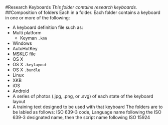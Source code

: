 #Research Keyboards
_This folder contains research keyboards._
##Composition of folders
Each in a folder. Each folder contains a keyboard in one or more of the following:
* A keyboard definition file such as:
 * Multi platform
   * Keyman ```.kmn```
 * Windows
  * AutoHotKey
  * MSKLC file
 * OS X
  * OS X ```.keylayout```
  * OS X ```.bundle```
 * Linux
  * XKB
 * iOS
 * Android
* A series of photos (.jpg, .png, or .svg) of each state of the keyboard layout
* A training text designed to be used with that keyboard
The folders are to be labled as follows: ISO 639-3 code, Language name following the ISO 639-3 designated name, then the script name following ISO 15924
